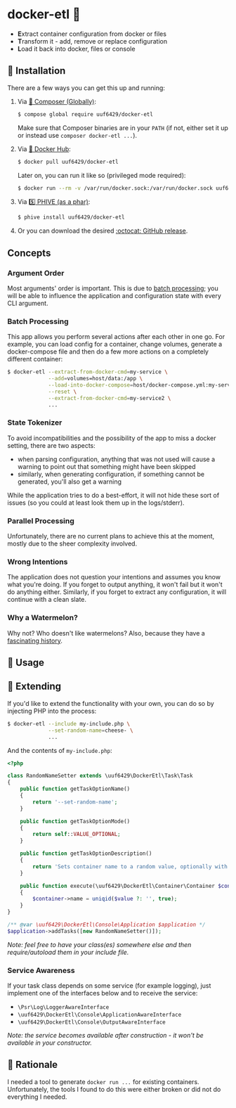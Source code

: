 # docker-etl :watermelon:

<!-- TODO badges go here -->

- **E**xtract container configuration from docker or files
- **T**ransform it - add, remove or replace configuration
- **L**oad it back into docker, files or console

## :floppy_disk: Installation

There are a few ways you can get this up and running:

1. Via [:musical_score: Composer (Globally)](https://getcomposer.org/):
   ```bash
   $ compose global require uuf6429/docker-etl
   ```
   Make sure that Composer binaries are in your `PATH` (if not, either set it up or instead use `composer docker-etl ...`).

2. Via [:whale: Docker Hub](https://hub.docker.com/r/uuf6429):
   ```bash
   $ docker pull uuf6429/docker-etl
   ```
   Later on, you can run it like so (privileged mode required):
   ```bash
   $ docker run --rm -v /var/run/docker.sock:/var/run/docker.sock uuf6429/docker-etl
   ```

3. Via [:five: PHIVE (as a phar)](https://phar.io/):
   ```bash
   $ phive install uuf6429/docker-etl
   ```

4. Or you can download the desired [:octocat: GitHub release](https://github.com/uuf6429/docker-etl/releases).

## Concepts

### Argument Order

Most arguments' order is important. This is due to [batch processing](#-batch-processing); you will be able
to influence the application and configuration state with every CLI argument.

### Batch Processing

This app allows you perform several actions after each other in one go.
For example, you can load config for a container, change volumes, generate a docker-compose file and then do a few more
actions on a completely different container:
```bash
$ docker-etl --extract-from-docker-cmd=my-service \
             --add=volumes=host/data:/app \
             --load-into-docker-compose=host/docker-compose.yml:my-service \
             --reset \
             --extract-from-docker-cmd=my-service2 \
             ...
```

### State Tokenizer

To avoid incompatibilities and the possibility of the app to miss a docker setting, there are two aspects:

- when parsing configuration, anything that was not used will cause a warning to point out that something might have been skipped
- similarly, when generating configuration, if something cannot be generated, you'll also get a warning

While the application tries to do a best-effort, it will not hide these sort of issues (so you could at least look them up in the logs/stderr).

### Parallel Processing

Unfortunately, there are no current plans to achieve this at the moment, mostly due to the sheer complexity involved.

### Wrong Intentions

The application does not question your intentions and assumes you know what you're doing.
If you forget to output anything, it won't fail but it won't do anything either.
Similarly, if you forget to extract any configuration, it will continue with a clean slate.

### Why a Watermelon?

Why not? Who doesn't like watermelons? Also, because they have a [fascinating history](https://news.nationalgeographic.com/2015/08/150821-watermelon-fruit-history-agriculture/).

## :rocket: Usage

<!-- TODO arguments available go here -->

## :electric_plug: Extending

If you'd like to extend the functionality with your own, you can do so by injecting PHP into the process:
```bash
$ docker-etl --include my-include.php \
             --set-random-name=cheese- \
             ...
```
And the contents of `my-include.php`:
```php
<?php

class RandomNameSetter extends \uuf6429\DockerEtl\Task\Task
{
    public function getTaskOptionName()
    {
        return '--set-random-name';
    }

    public function getTaskOptionMode()
    {
        return self::VALUE_OPTIONAL;
    }

    public function getTaskOptionDescription()
    {
        return 'Sets container name to a random value, optionally with a prefix (option value).';
    }

    public function execute(\uuf6429\DockerEtl\Container\Container $container, $value)
    {
        $container->name = uniqid($value ?: '', true);
    }
}

/** @var \uuf6429\DockerEtl\Console\Application $application */
$application->addTasks([new RandomNameSetter()]);
```
*Note: feel free to have your class(es) somewhere else and then require/autoload them in your include file.*

### Service Awareness

If your task class depends on some service (for example logging), just implement one of the interfaces below and to receive the service:

- `\Psr\Log\LoggerAwareInterface`
- `\uuf6429\DockerEtl\Console\ApplicationAwareInterface`
- `\uuf6429\DockerEtl\Console\OutputAwareInterface`

*Note: the service becomes available after construction - it won't be available in your constructor.*

## :thought_balloon: Rationale

I needed a tool to generate `docker run ...` for existing containers.
Unfortunately, the tools I found to do this were either broken or did not do everything I needed.

